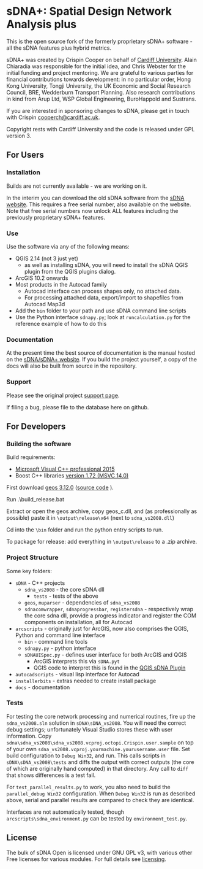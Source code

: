 # sDNA+: Spatial Design Network Analysis plus

This is the open source fork of the formerly proprietary sDNA+ software - all the sDNA features plus hybrid metrics. 

sDNA+ was created by Crispin Cooper on behalf of [Cardiff University](https://www.cardiff.ac.uk).  Alain Chiaradia was responsible for the initial idea, and Chris Webster for the initial funding and project mentoring. We are grateful to various parties for financial contributions towards  development: in no particular order, Hong Kong University, Tongji University, the UK Economic and Social Research Council, BRE, Wedderburn Transport Planning. Also research contributions in kind from Arup Ltd, WSP Global Engineering, BuroHappold and Sustrans. 

If you are interested in sponsoring changes to sDNA, please get in touch with Crispin cooperch@cardiff.ac.uk.

Copyright rests with Cardiff University and the code is released under GPL version 3.

## For Users

### Installation

Builds are not currently available - we are working on it.

In the interim you can download the old sDNA software from the [sDNA website](https://sdna.cardiff.ac.uk/sdna/). This requires a free serial number, also available on the website. Note that free serial numbers now unlock ALL features including the previously proprietary sDNA+ features.


### Use

Use the software via any of the following means:

* QGIS 2.14 (not 3 just yet)
  * as well as installing sDNA, you will need to install the sDNA QGIS plugin from the QGIS plugins dialog.
* ArcGIS 10.2 onwards
* Most products in the Autocad family 
  * Autocad interface can process shapes only, no attached data. 
  * For processing attached data, export/import to shapefiles from Autocad Map3d
* Add the `bin` folder to your path and use sDNA command line scripts
* Use the Python interface `sdnapy.py`; look at `runcalculation.py` for the reference example of how to do this

### Documentation

At the present time the best source of documentation is the manual hosted on the [sDNA/sDNA+ website](https://www.cardiff.ac.uk/sdna). If you build the project yourself, a copy of the docs will also be built from source in the repository.

### Support

Please see the original project [support page](https://www.cardiff.ac.uk/sdna/support/).

If filing a bug, please file to the database here on github. 

## For Developers

### Building the software

Build requirements:

* [Microsoft Visual C++ professional 2015](https://my.visualstudio.com/Downloads?q=%22Visual%20Studio%20Professional%202015%22)  
* Boost C++ libraries [version 1.72 (MSVC 14.0)](https://sourceforge.net/projects/boost/files/boost-binaries/1.72.0/boost_1_72_0-msvc-14.0-64.exe/download)

First download [geos 3.12.0](https://download.osgeo.org/osgeo4w/v2/x86_64/release/geos/geos-3.12.0-1.tar.bz2) ([source code](https://download.osgeo.org/geos/geos-3.12.0.tar.bz2) ).  

Run .\build_release.bat

Extract or open the geos archive, copy geos_c.dll, and (as professionally as possible) paste it  in `\output\release\x64` (next to `sdna_vs2008.dll`)

Cd into the `\bin` folder and run the python entry scripts to run.

To package for release: add everything in `\output\release` to a .zip archive.

### Project Structure

Some key folders:

* `sDNA` - C++ projects
  * `sdna_vs2008` - the core sDNA dll
  	* `tests` - tests of the above
  * `geos`, `muparser` - dependencies of `sdna_vs2008`
  * `sdnacomwrapper`, `sdnaprogressbar`, `registersdna` - respectively wrap the core sdna dll, provide a progress indicator and register the COM components on installation, all for Autocad
* `arcscripts` - originally just for ArcGIS, now also comprises the QGIS, Python and command line interface
  * `bin` - command line tools
  * `sdnapy.py` - python interface
  * `sDNAUISpec.py` - defines user interface for both ArcGIS and QGIS
    * ArcGIS interprets this via `sDNA.pyt`
    * QGIS code to interpret this is found in the [QGIS sDNA Plugin](https://plugins.qgis.org/plugins/sdna/)
* `autocadscripts` - visual lisp interface for Autocad
* `installerbits` - extras needed to create install package
* `docs` - documentation

### Tests

For testing the core network processing and numerical routines, fire up the `sdna_vs2008.sln` solution in `sDNA\sDNA_vs2008`. 
You will need the correct debug settings; unfortunately Visual Studio stores these with user information. Copy `sdna\sdna_vs2008\sdna_vs2008.vcproj.octopi.Crispin.user.sample` on top of your own `sdna_vs2008.vcproj.yourmachine.yourusername.user` file.
Set build configuration to `Debug Win32`, and run. This calls scripts in `sDNA\sDNA_vs2008\tests` and diffs the output with correct outputs (the core of which are originally hand computed) in that directory. Any call to `diff` that shows differences is a test fail.

For `test_parallel_results.py` to work, you also need to build the `parallel_debug Win32` configuration. When `Debug Win32` is run as described above, serial and parallel results are compared to check they are identical.

Interfaces are not automatically tested, though `arcscripts\sdna_environment.py` can be tested by `environment_test.py`.

## License

The bulk of sDNA Open is licensed under GNU GPL v3, with various other Free licenses for various modules. For full details see [licensing](LICENSE.md).
    

